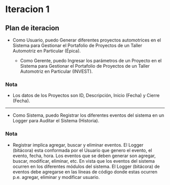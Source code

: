 # Iteracion 1

## Plan de iteracion

- Como Usuario, puedo Generar diferentes proyectos automotrices en el Sistema para Gestionar el Portafolio de Proyectos de un Taller Automotriz en Particular (Épica).

  - Como Gerente, puedo Ingresar los parámetros de un Proyecto en el Sistema para Gestionar el Portafolio de Proyectos de un Taller Automotriz en Particular (INVEST).
    ​

### Nota

- Los datos de los Proyectos son ID, Descripción, Inicio (Fecha) y Cierre (Fecha).

---

- Como Sistema, puedo Registrar los diferentes eventos del sistema en un Logger para Auditar el Sistema (Historia).

### Nota

- Registrar implica agregar, buscar y eliminar eventos. El Logger (bitácora) esta conformada por el Usuario que genero el evento, el evento, fecha, hora. Los eventos que se deben generar son agregar, buscar, modificar, eliminar, etc. En vista que los eventos del sistema ocurren en los diferentes módulos del sistema. El Logger (bitácora) de eventos debe agregarse en las líneas de código donde estas ocurren p.e. agregar, eliminar y modificar usuario.
